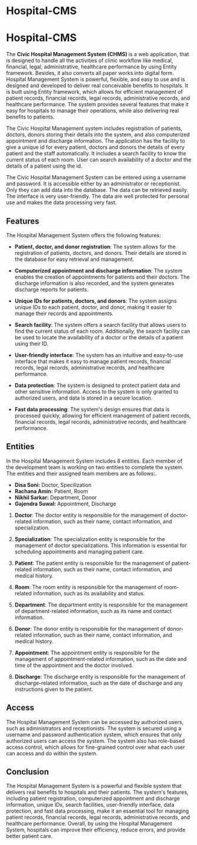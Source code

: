 # Hospital-CMS
# Hospital-CMS

<p>The <strong>Civic Hospital Management System (CHMS)</strong> is a web application, that is designed to handle all the activities of clinic workflow like medical, financial, legal, administrative, healthcare performance by using Entity framework. Besides, it also converts all paper works into digital form. Hospital Management System is powerful, flexible, and easy to use and is designed and developed to deliver real conceivable benefits to hospitals. It is built using Entity framework, which allows for efficient management of patient records, financial records, legal records, administrative records, and healthcare performance. The system provides several features that make it easy for hospitals to manage their operations, while also delivering real benefits to patients.</p>

<p>The Civic Hospital Management system includes registration of patients, doctors, donors storing their details into the system, and also computerized appointment and discharge information. The application has the facility to give a unique id for every patient, doctors and donors the details of every patient and the staff automatically. It includes a search facility to know the current status of each room. User can search availability of a doctor and the details of a patient using the id.</p>
<p>The Civic Hospital Management System can be entered using a username and password. It is accessible either by an administrator or receptionist. Only they can add data into the database. The data can be retrieved easily. The interface is very user-friendly. The data are well protected for personal use and makes the data processing very fast.</p>


## Features

The Hospital Management System offers the following features:

* **Patient, doctor, and donor registration**: The system allows for the registration of patients, doctors, and donors. Their details are stored in the database for easy retrieval and management.

* **Computerized appointment and discharge information**: The system enables the creation of appointments for patients and their doctors. The discharge information is also recorded, and the system generates discharge reports for patients.

* **Unique IDs for patients, doctors, and donors**: The system assigns unique IDs to each patient, doctor, and donor, making it easier to manage their records and appointments.

* **Search facility**: The system offers a search facility that allows users to find the current status of each room. Additionally, the search facility can be used to locate the availability of a doctor or the details of a patient using their ID.

* **User-friendly interface**: The system has an intuitive and easy-to-use interface that makes it easy to manage patient records, financial records, legal records, administrative records, and healthcare performance.

* **Data protection**: The system is designed to protect patient data and other sensitive information. Access to the system is only granted to authorized users, and data is stored in a secure location.

* **Fast data processing**: The system's design ensures that data is processed quickly, allowing for efficient management of patient records, financial records, legal records, administrative records, and healthcare performance.

## Entities
<p>In the Hospital Management System includes 8 entities. Each member of the development team is working on two entities to complete the system. The entities and their assigned team members are as follows:.</p>

<ul>
  <li><strong>Disa Soni:</strong> Doctor, Specilization</li>
  <li><strong>Rachana Amin:</strong> Patient, Room</li>
  <li><strong>Nikhil Sarkar:</strong> Department, Donor</li>
  <li><strong>Gajendra Suwal:</strong> Appointment, Discharge</li>
</ul>


1. **Doctor**: The doctor entity is responsible for the management of doctor-related information, such as their name, contact information, and specialization.

2. **Specialization**: The specialization entity is responsible for the management of doctor specializations. This information is essential for scheduling appointments and managing patient care.

3. **Patient**: The patient entity is responsible for the management of patient-related information, such as their name, contact information, and medical history.

4. **Room**: The room entity is responsible for the management of room-related information, such as its availability and status.

5. **Department**: The department entity is responsible for the management of department-related information, such as its name and contact information.

6. **Donor**: The donor entity is responsible for the management of donor-related information, such as their name, contact information, and medical history.

7. **Appointment**: The appointment entity is responsible for the management of appointment-related information, such as the date and time of the appointment and the doctor involved.

8. **Discharge**: The discharge entity is responsible for the management of discharge-related information, such as the date of discharge and any instructions given to the patient.

## Access

The Hospital Management System can be accessed by authorized users, such as administrators and receptionists. The system is secured using a username and password authentication system, which ensures that only authorized users can access the system. The system also has role-based access control, which allows for fine-grained control over what each user can access and do within the system.

## Conclusion

The Hospital Management System is a powerful and flexible system that delivers real benefits to hospitals and their patients. The system's features, including patient registration, computerized appointment and discharge information, unique IDs, search facilities, user-friendly interface, data protection, and fast data processing, make it an essential tool for managing patient records, financial records, legal records, administrative records, and healthcare performance. Overall, by using the Hospital Management System, hospitals can improve their efficiency, reduce errors, and provide better patient care.


  
